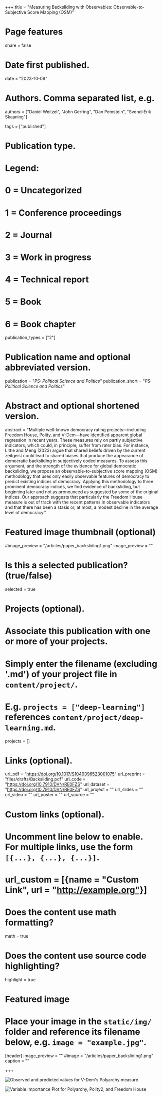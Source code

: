 

+++
title = "Measuring Backsliding with Observables: Observable-to-Subjective Score Mapping (OSM)"

# Page features
share =  false

# Date first published.
date = "2023-10-09"

# Authors. Comma separated list, e.g.
authors = ["Daniel Weitzel", "John Gerring", "Dan Pemstein", "Svend-Erik Skaaning"]

tags = ["published"]

# Publication type.
# Legend:
# 0 = Uncategorized
# 1 = Conference proceedings
# 2 = Journal
# 3 = Work in progress
# 4 = Technical report
# 5 = Book
# 6 = Book chapter
publication_types = ["2"]

# Publication name and optional abbreviated version.
publication = "*PS: Political Science and Politics*"
publication_short = "*PS: Political Science and Politics*"

# Abstract and optional shortened version.
abstract = "Multiple well-known democracy rating projects—including Freedom House, Polity, and V-Dem—have identified apparent global regression in recent years. These measures rely on partly subjective indicators, which could, in principle, suffer from rater bias. For instance, Little and Meng (2023) argue that shared beliefs driven by the current zeitgeist could lead to shared biases that produce the appearance of democratic backsliding in subjectively coded measures. To assess this argument, and the strength of the evidence for global democratic backsliding, we propose an observable-to-subjective score mapping (OSM) methodology that uses only easily observable features of democracy to predict existing indices of democracy. Applying this methodology to three prominent democracy indices, we find evidence of backsliding, but beginning later and not as pronounced as suggested by some of the original indices. Our approach suggests that particularly the Freedom House measure is out of track with the recent patterns in observable indicators and that there has been a stasis or, at most, a modest decline in the average level of democracy."

# Featured image thumbnail (optional)
#image_preview = "/articles/paper_backsliding1.png"
image_preview = ""

# Is this a selected publication? (true/false)
selected = true

# Projects (optional).
#   Associate this publication with one or more of your projects.
#   Simply enter the filename (excluding '.md') of your project file in `content/project/`.
#   E.g. `projects = ["deep-learning"]` references `content/project/deep-learning.md`.
projects = []

# Links (optional).
url_pdf = "https://doi.org/10.1017/S1049096523001075"
url_preprint = "files/drafts/Backsliding.pdf"
url_code = "https://doi.org/10.7910/DVN/RE0FZS"
url_dataset = "https://doi.org/10.7910/DVN/RE0FZS"
url_project = ""
url_slides = ""
url_video = ""
url_poster = ""
url_source = ""

# Custom links (optional).
#   Uncomment line below to enable. For multiple links, use the form `[{...}, {...}, {...}]`.
# url_custom = [{name = "Custom Link", url = "http://example.org"}]

# Does the content use math formatting?
math = true

# Does the content use source code highlighting?
highlight = true

# Featured image
# Place your image in the `static/img/` folder and reference its filename below, e.g. `image = "example.jpg"`.
[header]
image_preview = ""
#image = "/articles/paper_backsliding1.png"
caption = ""



+++

![Observed and predicted values for V-Dem's Polyarchy measure](../../img/articles/paper_backsliding1.png)

![Variable Importance Plot for Polyarchy, Polity2, and Freedom House](../../img/articles/paper_backsliding2.png)
